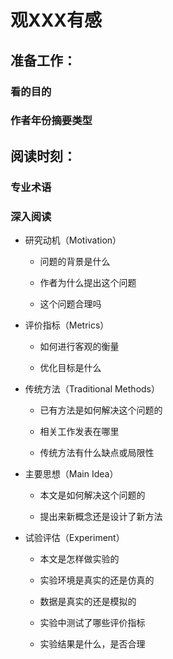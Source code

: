 # 观XXX有感

## 准备工作：

### 看的目的







### 作者年份摘要类型







## 阅读时刻：

### 专业术语







### 深入阅读

- 研究动机（Motivation）
  - 问题的背景是什么
  
    
  
  - 作者为什么提出这个问题
  
    
  
  - 这个问题合理吗
  
    
- 评价指标（Metrics）
  - 如何进行客观的衡量
  
    
  
  - 优化目标是什么
  
    
- 传统方法（Traditional Methods）
  - 已有方法是如何解决这个问题的
  
    
  
  - 相关工作发表在哪里
  
    
  
  - 传统方法有什么缺点或局限性
  
    
- 主要思想（Main Idea）
  - 本文是如何解决这个问题的
  
    
  
  - 提出来新概念还是设计了新方法
  
    
- 试验评估（Experiment）
  - 本文是怎样做实验的
  
    
  
  - 实验环境是真实的还是仿真的
  
    
  
  - 数据是真实的还是模拟的
  
    
  
  - 实验中测试了哪些评价指标
  
    
  
  - 实验结果是什么，是否合理
  
    














